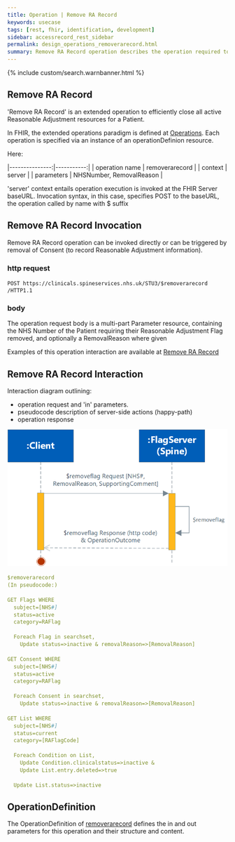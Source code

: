 ```yaml
---
title: Operation | Remove RA Record
keywords: usecase
tags: [rest, fhir, identification, development]
sidebar: accessrecord_rest_sidebar
permalink: design_operations_removerarecord.html
summary: Remove RA Record operation describes the operation required to remove (soft delete) a Reasonable Adjustment Flag entirely, including all Adjustments, Impairments and Consents on the Spine via the FHIR&reg; Reasonable Adjustments API
---
```

{% include custom/search.warnbanner.html %}

## Remove RA Record ##

'Remove RA Record' is an extended operation to efficiently close all active Reasonable Adjustment resources for a Patient.

In FHIR, the extended operations paradigm is defined at [Operations](http://hl7.org/fhir/operations.html). Each operation is specified via an instance of an operationDefinion resource.

Here:

|---------------:|-----------:|
| operation name | removerarecord |
| context        | server     |
| parameters     | NHSNumber, RemovalReason |

'server' context entails operation execution is invoked at the FHIR Server baseURL. Invocation syntax, in this case, specifies POST to the baseURL, the operation called by name with $ suffix

## Remove RA Record Invocation ##

Remove RA Record operation can be invoked directly or can be triggered by removal of Consent (to record Reasonable Adjustment information).

### http request ###
``` http
POST https://clinicals.spineservices.nhs.uk/STU3/$removerarecord /HTTP1.1
```
### body ###
The operation request body is a multi-part Parameter resource, containing the NHS Number of the Patient requiring their Reasonable Adjustment Flag removed, and optionally a RemovalReason where given

Examples of this operation interaction are available at [Remove RA Record](/design_usecases_RemoveRARecord.html)

## Remove RA Record Interaction ##

Interaction diagram outlining:
* operation request and 'in' parameters.
* pseudocode description of server-side actions (happy-path) 
* operation response

<img src="images/sequenceDiagrams/RemoveFlag.png">

``` yaml
$removerarecord
(In pseudocode:)

GET Flags WHERE
  subject=[NHS#]
  status=active
  category=RAFlag

  Foreach Flag in searchset, 
    Update status=>inactive & removalReason=>[RemovalReason]

GET Consent WHERE
  subject=[NHS#]
  status=active
  category=RAFlag

  Foreach Consent in searchset, 
    Update status=>inactive & removalReason=>[RemovalReason]

GET List WHERE
  subject=[NHS#]
  status=current
  category=[RAFlagCode]

  Foreach Condition on List, 
    Update Condition.clinicalstatus=>inactive &
    Update List.entry.deleted=>true

  Update List.status=>inactive
```

## OperationDefinition ##

The OperationDefinition of [removerarecord](/explore_removeflag_operation.html) defines the in and out parameters for this operation and their structure and content.
